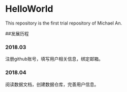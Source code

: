 # HelloWorld
This repository is the first trial repository of Michael An.

##发展历程

### 2018.03
注册github账号，填写用户相关信息，绑定邮箱。

### 2018.04
阅读数据文档，创建数据仓库，完善用户信息。
